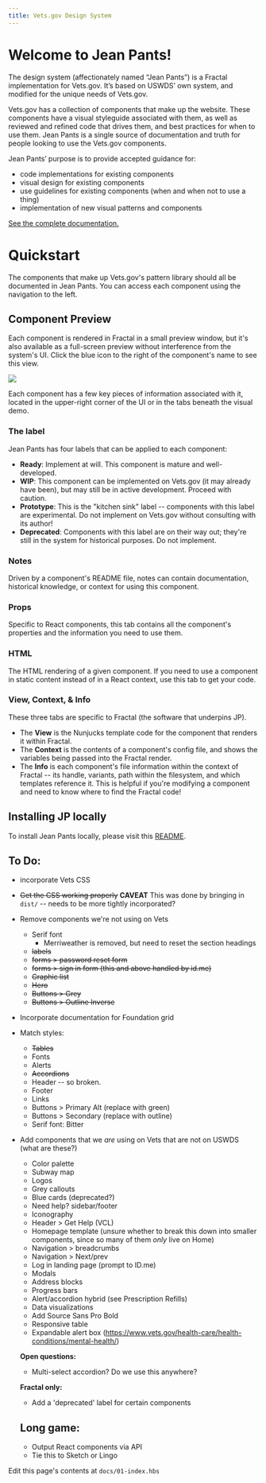 ```yaml
---
title: Vets.gov Design System
---
```


# Welcome to Jean Pants!

The design system (affectionately named “Jean Pants”) is a Fractal implementation for Vets.gov. It’s based on USWDS’ own system, and modified for the unique needs of Vets.gov.

Vets.gov has a collection of components that make up the website. These components have a visual styleguide associated with them, as well as reviewed and refined code that drives them, and best practices for when to use them. Jean Pants is a single source of documentation and truth for people looking to use the Vets.gov components.

Jean Pants’ purpose is to provide accepted guidance for:

- code implementations for existing components
- visual design for existing components
- use guidelines for existing components (when and when not to use a thing)
- implementation of new visual patterns and components

[See the complete documentation.](/docs/design-system-docs-v3)

# Quickstart

The components that make up Vets.gov's pattern library should all be documented in Jean Pants. You can access each component using the navigation to the left.

## Component Preview

Each component is rendered in Fractal in a small preview window, but it's also available as a full-screen preview without interference from the system's UI. Click the blue icon to the right of the component's name to see this view.

<img src="/img/docs/fractal/preview-icon.png"/>

Each component has a few key pieces of information associated with it, located in the upper-right corner of the UI or in the tabs beneath the visual demo.

### The label

Jean Pants has four labels that can be applied to each component:

- **Ready**: Implement at will. This component is mature and well-developed.
- **WIP**: This component can be implemented on Vets.gov (it may already have been), but may still be in active development. Proceed with caution.
- **Prototype**: This is the "kitchen sink" label -- components with this label are experimental. Do not implement on Vets.gov without consulting with its author!
- **Deprecated**: Components with this label are on their way out; they're still in the system for historical purposes. Do not implement.

### Notes

Driven by a component's README file, notes can contain documentation, historical knowledge, or context for using this component.

### Props

Specific to React components, this tab contains all the component's properties and the information you need to use them.

### HTML

The HTML rendering of a given component. If you need to use a component in static content instead of in a React context, use this tab to get your code.

### View, Context, & Info

These three tabs are specific to Fractal (the software that underpins JP).

- The **View** is the Nunjucks template code for the component that renders it within Fractal.
- The **Context** is the contents of a component's config file, and shows the variables being passed into the Fractal render.
- The **Info** is each component's file information within the context of Fractal -- its handle, variants, path within the filesystem, and which templates reference it. This is helpful if you're modifying a component and need to know where to find the Fractal code!

## Installing JP locally

To install Jean Pants locally, please visit this [README](https://github.com/department-of-veterans-affairs/design-system/blob/master/README.md).


## To Do:

- incorporate Vets CSS
- ~~Get the CSS working properly~~ **CAVEAT** This was done by bringing in `dist/` -- needs to be more tightly incorporated?
- Remove components we're not using on Vets
  - Serif font
    - Merriweather is removed, but need to reset the section headings
  - ~~labels~~
  - ~~forms > password reset form~~
  - ~~forms > sign in form (this and above handled by id.me)~~
  - ~~Graphic list~~
  - ~~Hero~~
  - ~~Buttons > Grey~~
  - ~~Buttons > Outline Inverse~~

- Incorporate documentation for Foundation grid

- Match styles:
  - ~~Tables~~
  - Fonts
  - Alerts
  - ~~Accordions~~
  - Header -- so broken.
  - Footer
  - Links
  - Buttons > Primary Alt (replace with green)
  - Buttons > Secondary (replace with outline)
  - Serif font: Bitter


- Add components that we _are_ using on Vets that are not on USWDS (what are these?)
  - Color palette
  - Subway map
  - Logos
  - Grey callouts
  - Blue cards (deprecated?)
  - Need help? sidebar/footer
  - Iconography
  - Header > Get Help (VCL)
  - Homepage template (unsure whether to break this down into smaller components, since so many of them _only_ live on Home)
  - Navigation > breadcrumbs
  - Navigation > Next/prev
  - Log in landing page (prompt to ID.me)
  - Modals
  - Address blocks
  - Progress bars
  - Alert/accordion hybrid (see Prescription Refills)
  - Data visualizations
  - Add Source Sans Pro Bold
  - Responsive table
  - Expandable alert box (https://www.vets.gov/health-care/health-conditions/mental-health/)

  **Open questions:**

  - Multi-select accordion? Do we use this anywhere?


  **Fractal only:**

  - Add a 'deprecated' label for certain components

  ## Long game:

  - Output React components via API
  - Tie this to Sketch or Lingo

Edit this page's contents at `docs/01-index.hbs`
